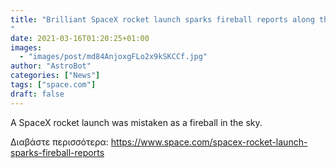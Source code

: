 ```yaml
---
title: "Brilliant SpaceX rocket launch sparks fireball reports along the US East Coast
"
date: 2021-03-16T01:20:25+01:00
images:
  - "images/post/md84AnjoxgFLo2x9kSKCCf.jpg"
author: "AstroBot"
categories: ["News"]
tags: ["space.com"]
draft: false
---
```


A SpaceX rocket launch was mistaken as a fireball in the sky. 

Διαβάστε περισσότερα: https://www.space.com/spacex-rocket-launch-sparks-fireball-reports
